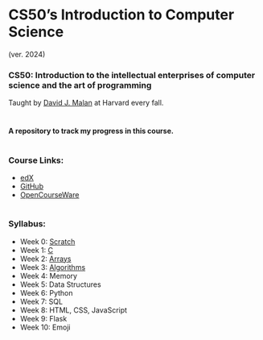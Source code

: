 # CS50’s Introduction to Computer Science
(ver. 2024)

### CS50: Introduction to the intellectual enterprises of computer science and the art of programming

Taught by [David J. Malan](https://github.com/dmalan) at Harvard every fall.

#

#### A repository to track my progress in this course.

#
### Course Links:
- [edX](https://www.edx.org/course/introduction-computer-science-harvardx-cs50x)
- [GitHub](https://github.com/cs50)
- [OpenCourseWare](https://cs50.harvard.edu/x/2024/)

#
### Syllabus:

- Week 0: [Scratch](https://cs50.harvard.edu/x/2024/weeks/0/)
- Week 1: [C](https://cs50.harvard.edu/x/2024/weeks/1/)
- Week 2: [Arrays](https://cs50.harvard.edu/x/2024/weeks/2/)
- Week 3: [Algorithms](https://cs50.harvard.edu/x/2024/weeks/3/)
- Week 4: Memory
- Week 5: Data Structures
- Week 6: Python
- Week 7: SQL
- Week 8: HTML, CSS, JavaScript
- Week 9: Flask
- Week 10: Emoji
